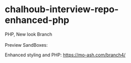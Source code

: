 # chalhoub-interview-repo-enhanced-php


PHP, New look Branch
<br /><br />
Preview SandBoxes:

Enhanced styling and PHP: https://mo-ash.com/branch4/

